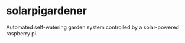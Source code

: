 # solarpigardener
Automated self-watering garden system controlled by a solar-powered raspberry pi.<br>
